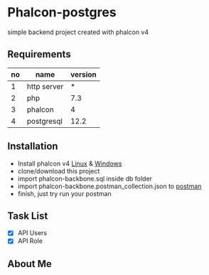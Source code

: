 # Phalcon-postgres

simple backend project created with phalcon v4

## Requirements

| no | name | version |
| ------------- | ------------- | ------------- |
| 1 | http server | * |
| 2 | php | 7.3 |
| 3 | phalcon | 4 |
| 4 | postgresql | 12.2 |

## Installation

* Install phalcon v4 [Linux](https://phalcon.io/en-us/download/linux) & [Windows](https://phalcon.io/en-us/download/windows)
* clone/download this project
* import phalcon-backbone.sql inside db folder
* import phalcon-backbone.postman_collection.json to [postman](https://www.postman.com/)
* finish, just try run your postman

## Task List

* [x] API Users
* [x] API Role

## About Me


